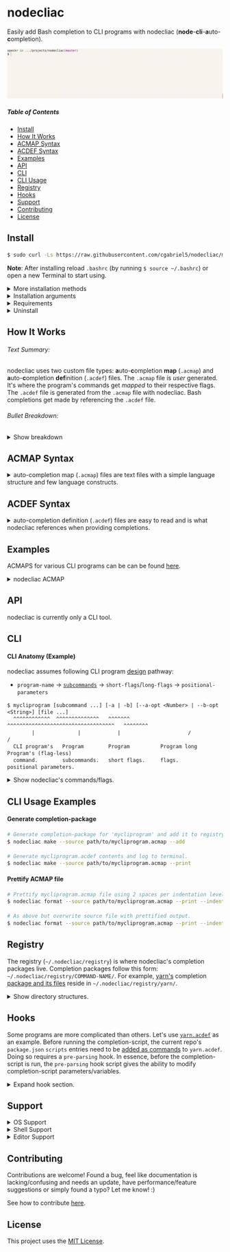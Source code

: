 # nodecliac

Easily add Bash completion to CLI programs with nodecliac (**node**-**cli**-**a**uto-**c**ompletion).

<p align="center"><img src="./resources/images/nodecliac-completion.gif?raw=true" alt="nodecliac completion" title="nodecliac completion" width="auto"></p>

##### Table of Contents

- [Install](#install-normal)
- [How It Works](#how-it-works)
- [ACMAP Syntax](#acmap-syntax)
- [ACDEF Syntax](#acdef-syntax)
- [Examples](#examples)
- [API](#api)
- [CLI](#cli)
- [CLI Usage](#cli-usage-examples)
- [Registry](#registry)
- [Hooks](#hooks)
- [Support](#support)
- [Contributing](#contributing)
- [License](#license)

<a name="install-normal"></a>

## Install

```sh
$ sudo curl -Ls https://raw.githubusercontent.com/cgabriel5/nodecliac/master/install | bash -s
```

<!-- [https://stackoverflow.com/questions/17341122/link-and-execute-external-javascript-file-hosted-on-github] -->

**Note**: After installing reload `.bashrc` (by running `$ source ~/.bashrc`) or open a new Terminal to start using.

<details><summary>More installation methods</summary>

##### With `curl`:

```sh
# Bash completion only:
$ sudo curl -Ls https://raw.githubusercontent.com/cgabriel5/nodecliac/master/install | bash -s
# ...same as above.
$ sudo curl -Ls https://raw.githubusercontent.com/cgabriel5/nodecliac/master/install | bash -s aconly master

# Bash completion + nodecliac CLI tools:
# Install with Node.js's npm...
$ sudo curl -Ls https://raw.githubusercontent.com/cgabriel5/nodecliac/master/install | bash -s npm master
# ...or with yarn.
$ sudo curl -Ls https://raw.githubusercontent.com/cgabriel5/nodecliac/master/install | bash -s yarn master
```

##### With `wget`:

```sh
# Bash completion only:
$ sudo wget -qO- https://raw.githubusercontent.com/cgabriel5/nodecliac/master/install | bash -s
# ...same as above.
$ sudo wget -qO- https://raw.githubusercontent.com/cgabriel5/nodecliac/master/install | bash -s aconly master

# Bash completion + nodecliac CLI tools:
# Install with Node.js's npm...
$ sudo wget -qO- https://raw.githubusercontent.com/cgabriel5/nodecliac/master/install | bash -s npm master
# ...or with yarn.
$ sudo wget -qO- https://raw.githubusercontent.com/cgabriel5/nodecliac/master/install | bash -s yarn master
```

</details>

<details><summary>Installation arguments</summary>

- `arg: $1`: `INSTALLER`
  - Values: `yarn`, `npm`, `aconly`. (default: `yarn` > `npm` > `aconly`)
    - `yarn`: Uses [yarn](https://yarnpkg.com/en/) to install.
    - `npm`: Uses [Node.js](https://nodejs.org/en/)'s [npm](https://www.npmjs.com/get-npm) to install.
    - `aconly`: _Only_ Bash completion (no nodecliac JavaScript CLI tools).
- `arg: $2`: `BRANCH_NAME`
  - Value: An _existing_ nodecliac branch name. (default: `master`)

</details>

<details>
  <summary>Requirements</summary>

- Node.js `8+`
  - nodecliac and its CLI tools (`.acmap` to `.acdef` parser, formatter, etc.) are written in JavaScript.
  - **Note**: If _only_ Bash completion is needed (i.e. one already has the CLI program's registry package/files and don't need nodecliac's core CLI tools (parser, formatter, etc.)) then Node.js is _not_ required. Simply install with `aconly` installer.
- Perl `5+`
  - Runs needed Perl Bash completion scripts.
  - Works in tandem with Bash shell scripts.
- Bash `4.3+`
  - Runs Bash completion scripts.
  - Works in tandem with Perl/Nim scripts.
  - `macOS`, by default, comes with with Bash `3.2` so please update it.
    - [Homebrew](https://brew.sh/) can be used to [update bash](https://akrabat.com/upgrading-to-bash-4-on-macos/).
      </details>

<details><summary>Uninstall</summary>

```sh
$ nodecliac uninstall
```

</details>

<!-- <details><summary>Download <a href="https://stackoverflow.com/a/4568323" target="_blank" rel="nofollow">specific branch</a></summary>

```sh
# yarn
$ yarn global add cgabriel5/nodecliac#BRANCH_NAME && nodecliac setup

# npm (requires sudo)
$ sudo npm i -g cgabriel5/nodecliac#BRANCH_NAME && nodecliac setup

# git
$ git clone -b BRANCH_NAME --single-branch https://github.com/cgabriel5/nodecliac.git
```

</details> -->

<a name="how-it-works"></a>

## How It Works

###### Text Summary:

nodecliac uses two custom file types: **a**uto-**c**ompletion **map** (`.acmap`) and **a**uto-**c**ompletion **def**inition (`.acdef`) files. The `.acmap` file is _user_ generated. It's where the program's commands get _mapped_ to their respective flags. The `.acdef` file is generated from the `.acmap` file with nodecliac. Bash completions get made by referencing the `.acdef` file.

###### Bullet Breakdown:

<details>
  <summary>Show breakdown</summary>

1. [Create CLI app's](#cli-usage-examples) `mycliprogram.acmap` file.
2. Generate app's completion-package from `mycliprogram.acmap` file and add to nodecliac's registry.
3. Finally, reload `.bashrc` or open a new Terminal to start using.

</details>

<a name="acmap-syntax"></a>

## ACMAP Syntax

<details>
  <summary>auto-completion map (<code>.acmap</code>) files are text files with a simple language structure and few language constructs.</summary>

#### Comments

- Comments begin with a number-sign (<code>#</code>) followed by a single whitespace character (tab or space): <code># </code>
- Any amount of whitespace indentation can precede a comment.
- Comments must be on their own line.
- For the time being, multi-line comments don't exist and trailing comments are invalid.

```acmap
# The space after '#' is required.
  # Starting white space is perfectly fine.
```

#### Settings

- Settings begin with an at-sign (`@`) followed by the setting name.
- Setting values are assigned with `=` followed by the setting value.
- Any amount of whitespace before and after `=` is fine, but keep things tidy.
- No amount of indentation can precede a setting declaration.
- **Note**: Settings can be declared _anywhere_ within your `.acmap` file.
  - However, it's best if declared at the start of file to quickly spot them.

```acmap
# Comments before settings are allowed.
@compopt   = "default"
@filedir   = ""
@disable   = false
@placehold = true
```

###### Available Settings:

- `@compopt`: The [`comp-option`](https://gerardnico.com/lang/bash/edition/complete#o_comp-option) ([`-o`](https://www.thegeekstuff.com/2013/12/bash-completion-complete/)) value to provide bash-completion's [`complete`](https://www.gnu.org/software/bash/manual/html_node/Programmable-Completion-Builtins.html#Programmable-Completion-Builtins) function.
  - Values: `false` (no value), `true` (default: `false`)
- `@filedir`: The pattern to provide bash-completion's [`_filedir`](https://github.com/gftg85/bash-completion/blob/bb0e3a1777e387e7fd77c3abcaa379744d0d87b3/bash_completion#L549) function.
  - Values: A string value (i.e. `"@(pdf)"`). (default: `""`)
  - `_filedir` resources: [\[1\]](https://unix.stackexchange.com/a/463342), [\[2\]](https://unix.stackexchange.com/a/463336), [\[3\]](https://github.com/scop/bash-completion/blob/master/completions/java), [\[4\]](https://stackoverflow.com/a/23999768), [\[5\]](https://unix.stackexchange.com/a/190004), [\[6\]](https://unix.stackexchange.com/a/198025)
- `@disable`: Disables bash-completion for command.
  - Values: `false`, `true` (default: `false`)
- `@placehold`: Placehold long `.acdef` rows to provide faster file lookups.
  - Values: `false`, `true` (default: `false`)
  - **Note**: Used only when generating `.acdef` files.

#### Variables

- Variables begin with a dollar-sign (`$`) followed by the variable name.
- Variable name _must_ start with an underscore (`_`) or a letter (`a-zA-Z`).
- Variable values are assigned with `=` followed by the variable value.
- A variable's value must be enclosed with quotes.
- Any amount of whitespace before and after `=` is fine, but keep things tidy.
- No amount of indentation can precede a setting declaration.
- **Note**: Variables can be declared _anywhere_ within your `.acmap`.

```acmap
$scriptpath = "~/path/to/script1.sh"
$scriptpath="~/path/to/script2.sh"
$scriptpath    =   "~/path/to/script3.sh"

# Note: `$scriptpath` gets declared 3 times.
# It's final value is: "~/path/to/script3.sh"
```

#### Variable Interpolation (template-string)

- Variables are intended to be used inside quoted strings.
- Template strings have the following structure:
  - A template string is denoted with starting `${` and closing `}`.
  - Any amount of space between opening/closing syntax is fine, but keep things tidy.
  - The string between the closing/starting syntax is the variable name.

```acmap
# Variables - paths.
$mainscript = "~/.nodecliac/registry/yarn/init.sh"

# Command chains.
yarn.remove = default $("${mainscript} remove")
yarn.run = default $("${mainscript} run")
```

#### Command Chains

- Commands/subcommands should seen as chains which read from left to right.
- They start with the CLI program's name, are followed by any commands/subcommands, and are dot (`.`) delimited.
- If a (sub)command happens to use a dot then simply escape the dot.
  - Non escaped dots will be used as delimiters.
- No amount of indentation can precede a command chain.

**Example**: Say the CLI program `mycliprogram` has two commands `install` and `uninstall`. It's `.acmap` file will be:

```acmap
mycliprogram.install
mycliprogram.uninstall
```

<details>
  <summary>Show command default documentation</summary>

#### Command Chain Default

A command chain's `default` `command-string` (a runable shell string) can be used to dynamically generate auto-completion items. This `command-string` is run when no completion items (commands/flags) are returned. Think of it as a fallback.

For example, say we are implementing an `.acmap` file for the dependency manager [yarn](https://yarnpkg.com/en/) and would like to return the names of installed modules when removing a package (i.e.`$ yarn remove...`). Essentially, we want to extract the `package.json`'s `dependency` and `devDependency` entries and supply them to nodecliac. Using a `command-string` one can run a script/shell command to do just that.

- Start by using the keyword `default` followed by a whitespace character.
- Follow that with the `command-string` like so:
  - A command string is denoted with starting `$(` and closing `)`.
  - The string between the closing/starting syntax is the `command-string`.
  - Example `command-string`: `default $("./path/to/custom/script.sh arg1 arg2")`
  - `yarn.remove` example:

```acmap
yarn.remove = [
  # The default command will run on '$ yarn remove [TAB]'. In this example, the shell script
  # 'script.sh' should contain the logic needed to parse package.json to return the installed
  # (dev)dependency package names.
  default $("~/.nodecliac/registry/yarn/script.sh")
]
```

<details>
  <summary>Show command-string escaping</summary>

<hr></hr>

_Keep in mind, if escaping gets to be too much, simply running the code from a file will be the easiest way._

**Example**: Varying levels of escaping.

Take the hypothetical `file.sh` with the following contents:

```sh
for f in ~/.nodecliac/registry/yarn/hooks/*.*; do
  [[ "${f##*/}" =~ ^(pre-parse)\.[a-zA-Z]+$ ]] && echo "$f"
done
```

- **Code Breakdown**
  - The code will loop over the `~/.nodecliac/registry/yarn/hooks` directory.
  - File names matching the pattern (`^(pre-parse).[a-zA-Z]+$`) will print to console.

**Level 1**: If `bash` is one's default shell then running this as a one-liner can be as simple as pasting the following into a Terminal:

```bash
for f in ~/.nodecliac/registry/yarn/hooks/*.*; do [[ "${f##*/}" =~ ^(pre-parse)\.[a-zA-Z]+$ ]] && echo "$f"; done
```

**Level 2**: Now say we want to run the same line of code via `bash -c`. Paste the following into a Terminal.

```bash
bash -c "for f in ~/.nodecliac/registry/yarn/hooks/*.*; do [[ \"\${f##*/}\" =~ ^(pre-parse)\\.[a-zA-Z]+$ ]] && echo \"\$f\"; done;"
```

**Level 3**: How about using `Perl` to run `bash -c` to execute the command?

```bash
perl -e 'print `bash -c "for f in ~/.nodecliac/registry/yarn/hooks/*.*; do [[ \\\"\\\${f##*/}\\\" =~ ^(pre-parse)\\.[a-zA-Z]+\$ ]] && echo \"\\\$f\"; done;"`';
```

**Note**: As seen, the more programs involved the more escaping required due to the string being passed from program to program.

**Example**: Command-string escaping.

Now let's make a `command-string` to print all `.acdef` file names (without extension) in the nodecliac registry:

```bash
$ s="";for f in ~/.nodecliac/registry/*/*.acdef; do s="$s$f\n"; done; echo -e "$s" | LC_ALL=C perl -ne "print \"\$1\n\" while /(?! \/)([^\/]*)\.acdef$/g"
```

Using the following `.acmap` contents the `command-string` would be the following:

- **Note**: Ensure the `|` is properly escaped.
- **Note**: Ensure `\` character(s) get escaped.

```acmap
# The escaped command-string.
$cmdstr = 's="";for f in ~/.nodecliac/registry/*/*.acdef; do s="$s$f\\n"; done; echo -e "$s" \| LC_ALL=C perl -ne "print \"\$1\\n\" while /(?! \\/)([^\\/]*)\\.acdef$/g"'

nodecliac.print = --command=$('${cmdstr}')
```

Will generate the following `.acdef` file:

```acdef
# DON'T EDIT FILE —— GENERATED: Thu Nov 14 2019 21:27:45 GMT-0800 (PST)(1573795665206)

 --
.print --command=|--command=$('s="";for f in ~/.nodecliac/registry/*/*.acdef; do s="$s$f\\n"; done; echo -e "$s" \| LC_ALL=C perl -ne "print \"\$1\\n\" while /(?! \\/)([^\\/]*)\\.acdef$/g"')
```

<hr></hr>

</details>

**Note**: For more information about `command-string`s please take a look at `ACMAP Syntax > Flags > Flag Variations > Flags (dynamic values)`. The section contains complete details for `command-string`s like special character escaping caveats, dynamic/static arguments, and examples with their breakdowns. Please be aware that the section uses the term `command-flag` due it being used for flags but `command-flag` and `command-string` are effectively the same thing — _just a runable shell command string_. The naming (`command-{string|flag}`) is based on its application (i.e. for command-chains or flags).

</details>

#### Flags

To define flags we need to extend the [command chain](#command-chains) syntax.

- Flags are wrapped with `= [` and a closing `]`.
- The `= [` must be on the same line of the command chain.
- The closing `]` must be on its own line and man have any amount of indentation.

Building on the [command chain](#command-chains) section example, say the `install` command has the flags: `destination/d` and `force/f`. ACMAP can be updated to:

```acmap
mycliprogram.install = [
  --destination
  -d
  --force
  -f
]
mycliprogram.uninstall
```

<details>
  <summary>Show flag variations</summary>

#### Flags (user input)

- If flag requires user input append `=` to the flag.

```acmap
mycliprogram.command = [
  --flag=
]
```

#### Flags (boolean)

- If flag is a switch (yes/no boolean) then append `?` to the flag.
  - This lets the completion engine know the flag does not require value completion.

```acmap
mycliprogram.command = [
  --flag?
]
```

#### Flags (multi-flag)

- Sometimes a flag can be supplied multiple times.
- Let the completion engine know this by using the multi-flag indicator `*`.

```acmap
mycliprogram.command = [
  # Allow user to provide multiple file paths.
  --file=*

  # Hard-coded values.
  --colors=*(red green yellow)
]
```

#### Flags Values (one liner)

- This method should be used when the flag value list can be kept to a single line.
- **Note**: Values must be delimited with spaces.
- **Note**: When a flag has many values a [long form list](#flags-values-long-form) should be used for clarities sake.

```acmap
mycliprogram.command = [
  # Supply 1, "2", false, 4 as hard-coded values.
  --flag=(1 "2" false 4)

  # If multiple values can be supplied to program use the multi-flag indicator '*'.
  # This will allow --flag to be used multiple times until all values have been used.
  --flag=*(1 "2" false 4)
]
```

<a name="flags-values-long-form"></a>

#### Flags Values (long form)

- Flag long form lists are wrapped with starting `=(` and a closing `)`.
- The `=(` must be on the same line as the flag.
- The closing `)` must be on its own line and man have any amount of indentation.
- A flag value option starts with <code>- </code> (a hyphen + a space) followed by the value.
- Any amount of whitespace indentation can precede the flag value option <code>- </code> sequence.

```acmap
mycliprogram.command = [
  --flag=(
    - 1
    - "2"
    - false
    - 4
  )

  # Allow flag to be used multiple times.
  --flag=*(
    - 1
    - "2"
    - false
    - 4
  )
]
mycliprogram.uninstall
```

#### Flags (dynamic values)

Sometimes hard-coded values are not enough so a `command-flag` can be used. A `command-flag` runs a shell command string. By default the returned command's output expects each completion item to be on its own line (newline (`\n`) delimited list). However, if you need to change the delimiter character to a space, hyphen, etc. then simply add the delimiter character to the `command-flag`. The syntax for a `command-flag` is as follows:

- `$("cat ~/colors.text")`: Will run command and split output on newlines to get individual options.
- `$("cat ~/colors.text", " ")`: Will run command and split output on spaces to get individual options.

If the command requires arguments they can be _hard-coded_ or _dynamically_ supplied.

- `$("cat ~/colors.text", "!red", $"cat ~/names.text", "-")`:
  - This will provide the hard-coded `!red` value and run the `cat ~/names.text` flag command argument.
  - Once all dynamic arguments are ran their outputs along with the hard-coded values are passed to the command `cat ~/colors.text` in the order they were provided.
  - So `!red` will be argument `0` and the output of `cat ~/names.text` will be argument `1`.
  - Once `cat ~/colors.text` is run, its output will be split by hyphens.
- **Note**: _dynamic_ flag command arguments must be prefixed with a dollar-sign (`$`) character.

**Escaping**: `$` and `|` are used internally by nodecliac so they have special meaning. Therefore, if used they need escaping. Take the following examples:

- `--flag=$("echo \$0-\$1", $"echo 'john'", "doe", "-")`:
  - The `$`s in the command are escaped.
- `--flag=$("nodecliac registry \| grep -oP \"(?<=─ )([-a-z]*)\"")`:
  - Here the `|` gets escaped as well.
  - **Note**: Inner quotes are also escaped for obvious reasons.

**Example**: Showcases dynamic and hard-coded values.

```acmap
mycliprogram.command = [
  # '*' denotes the flag is a multi-flag.
  --flag=*
  --flag=(
    - index.js
    - ':task:js'
    - "some-thing"
    # Dynamic values get combined with hard-coded values.
    - $("cat ~/values.text")
  )

  # Same as above.
  --flag=*(
    - index.js
    - ':task:js'
    - "some-thing"
    - $("cat ~/file.text")
  )
]
mycliprogram.uninstall
```

</details>

## Miscellaneous

#### Blank Lines

Blank lines (empty lines) are allowed and ignored when generating an `.acdef` file.

<!-- #### Duplicate Command Chains/Flags/Settings

Though allowed the parser will warn when duplicate command-chains/flags/settings are detected. -->

#### Indentation

Indentation is allowed except when declaring command-chains and settings.

</details>

<a name="acdef-syntax"></a>

## ACDEF Syntax

<details>
  <summary>auto-completion definition (<code>.acdef</code>) files are easy to read and is what nodecliac references when providing completions.</summary>

#### ACDEF Anatomy

The following example `yarn.acdef` file will be used to explain how to read `.acdef` files.

```acdef
# DON'T EDIT FILE —— GENERATED: Fri Jun 21 2019 19:59:33 GMT-0700 (PDT)(1561172373941)

 --cache-folder|--check-files|--cwd|--disable-pnp
.access --
.add --audit|--dev|--exact|--ignore-workspace-root-check|--optional|--peer|--tilde
.autoclean --force|--init
.bin --
.cache --
.upgrade --caret|--exact|--latest|--pattern|--scope|--tilde
.why --
.workspace --
.workspaces --
.workspaces.info --
.workspaces.run --

.upgrade default $("~/.nodecliac/registry/yarn/scripts/init.sh upgrade")
.why default $("yarn list --depth=0 \| perl -wln -e \"/(?! ─ )([-\/_.@(?)a-zA-Z0-9]*)(?=\@)/ and print $&;\"")
.workspace default $("~/.nodecliac/registry/yarn/scripts/init.sh workspace")
.workspaces.run default $("~/.nodecliac/registry/yarn/scripts/init.sh run")
```

#### ACDEF Header

- The first line is the `.acdef` file's header.
  - Header contains a warning to not modify the file as well as the file's creation information.

```acdef
# DON'T EDIT FILE —— GENERATED: Fri Jun 21 2019 19:59:33 GMT-0700 (PDT)(1561172373941)

...
```

#### Commands/Flags

- The following section contains the command-chains and their respective flags.
- Each line represents a _row_ which starts with the command chain and is followed by single space.
- Whatever comes after the single space are the command's flags.
  - Flags are delimited by pipe (`|`) characters.
- Rows that do not have flags will contain `--` after the single space character.

```acdef
...

 --cache-folder|--check-files|--cwd|--disable-pnp
.access --
.add --audit|--dev|--exact|--ignore-workspace-root-check|--optional|--peer|--tilde
.autoclean --force|--init
.bin --
.cache --
.upgrade --caret|--exact|--latest|--pattern|--scope|--tilde
.why --
.workspace --
.workspaces --
.workspaces.info --
.workspaces.run --

...
```

**Note**: Command chain lines, lines starting with a single space or a dot (`.`) character, have the program's name removed.
For example, the line `.workspaces.run --` can be viewed as `yarn.workspaces.run --`.

#### Command Fallbacks

- The bottom section of an `.acdef` file will contain any command chain fallbacks.

```acdef
...

.upgrade default $("~/.nodecliac/registry/yarn/scripts/init.sh upgrade")
.why default $("yarn list --depth=0 \| perl -wln -e \"/(?! ─ )([-\/_.@(?)a-zA-Z0-9]*)(?=\@)/ and print $&;\"")
.workspace default $("~/.nodecliac/registry/yarn/scripts/init.sh workspace")
.workspaces.run default $("~/.nodecliac/registry/yarn/scripts/init.sh run")
```

#### Placeholders

- Depending how complex an `.acmap` is, sometimes placeholders are needed.
- Placeholder syntax:
  - Begin with `--p#` and are followed by a fixed number of hexadecimal characters.
  - **Example**: `--p#d2eef1`
- **Note**: They are used internally to speed up reading, what would be otherwise large, `.acdef` files.

</details>

<a name="examples"></a>

## Examples

ACMAPS for various CLI programs can be can be found [here](resources/nodecliac/__acmaps).

<details><summary>nodecliac ACMAP</summary>

**Short form**: The following represents `nodecliac.acmap`, the nodecliac auto-completion map file.

```acmap
nodecliac = --version?
nodecliac.setup = --rcfilepath?|--force?
nodecliac.uninstall = --rcfilepath?
nodecliac.registry
nodecliac.make = --add?|--force?|--source|--save?|--print?|--trace?
nodecliac.status = --enable?|--disable?
nodecliac.format = --indent|--source|--save?|--print?|--strip-comments?|--trace?
nodecliac.print = --command=|--command=$("for f in ~/.nodecliac/registry/*/*.acdef; do f=\"\${f##*/}\";c=\"\${f%%.*}\";echo \"\$c\"; done;")
```

**Long form**: Same as short form above. Settle on one or mixture of both.

```acmap
nodecliac = [
  --version?
]
nodecliac.setup = [
  --rcfilepath
  --force?
]
nodecliac.uninstall = [
  --rcfilepath
]
nodecliac.registry
nodecliac.make = [
  --add?
  --force?
  --source
  --save?
  --print?
  --trace?
]
nodecliac.status = [
  --enable?
  --disable?
]
nodecliac.format = [
  --indent
  --source
  --save?
  --print?
  --strip-comments?
  --trace?
]
nodecliac.print = [
  --command=
  --command=$("for f in ~/.nodecliac/registry/*/*.acdef; do f=\"\${f##*/}\";c=\"\${f%%.*}\";echo \"\$c\"; done;")
]
```

</details>

</details>

<a name="api"></a>

## API

nodecliac is currently only a CLI tool.

<a name="cli"></a>

## CLI

#### CLI Anatomy (Example)

nodecliac assumes following CLI program [design](http://programmingpractices.blogspot.com/2008/04/anatomy-of-command-line.html) pathway:

- `program-name` → [`subcommands`](https://github.com/mosop/cli/wiki/Defining-Subcommands) → `short-flags`/`long-flags` → `positional-parameters`

```
$ mycliprogram [subcommand ...] [-a | -b] [--a-opt <Number> | --b-opt <String>] [file ...]
  ^^^^^^^^^^^^  ^^^^^^^^^^^^^^   ^^^^^^^   ^^^^^^^^^^^^^^^^^^^^^^^^^^^^^^^^^^^   ^^^^^^^^
        |              |            |                      /                    /
  CLI program's   Program        Program          Program long     Program's (flag-less)
  command.        subcommands.   short flags.     flags.           positional parameters.
```

<details>
  <summary>Show nodecliac's commands/flags.</summary>

- `format`: Format (prettify) `.acmap` file.
  - `--source=`: (**required**): Path to `.acmap` file.
  - `--save` : Overwrite source file with prettified output.
  - `--indent="(s|t):Number"`: Formatting indentation string:
    - `s` for spaces or `t` for tabs followed by a number.
      - `t:1`: Use 1 tab per indentation level (_default_).
      - `s:2`: Use 2 spaces per indentation level.
  - `--print` : Log output to console.
  - `--strip-comments` : Remove comments from final output.
  - `--trace` : Trace parsers (_for debugging_).
  - `--test`: Log output without file headers (_for tests_).
- `make`: Make completion-package for command.
  - `--source=`: (**required**): Path to `.acmap` file.
  - `--add`: Add generated completion-package nodecliac registry.
    - `--force`: Forces overwrite of existing registry completion-package.
  - `--save=` : Location where completion-package should be saved to.
    - **Note**: If path isn't provided current working directory is used.
    - `--force`: Forces overwrite of existing completion-package at directory.
  - `--print` : Log output to console.
  - `--trace` : Trace parsers (_for debugging_).
  - `--test`: Log output without file headers (_for tests_).
- `print`: Print acmap/def file contents for files in registry.
  - `--command=`: The file to print (list dynamically generated based on available files in registry).
- `registry`: Lists `.acdef` files in registry.
- `setup`: Installs and setups nodecliac.
  - `--force` : Forces/overwrites old install if nodecliac is already installed.
  - `--rcfilepath`: By default `~/.bashrc` is used. If another rc file should be used provide its path.
    - **Note**: This gets appended to rc file:
      - `ncliac=~/.nodecliac/src/main/init.sh;if [ -f "$ncliac" ];then source "$ncliac";fi;`
- `status`: Checks whether nodecliac is enabled/disabled.
  - `--enable` : Enables nodecliac if disabled.
  - `--disable`: Disables nodecliac if enabled.
- `uninstall`: Uninstalls nodecliac/reverts rc file changes.
  - `--rcfilepath`: rc file used in setup to remove changes from.

</details>

<a name="cli-usage-examples"></a>

## CLI Usage Examples

#### Generate completion-package

```sh
# Generate completion-package for 'mycliprogram' and add it to registry.
$ nodecliac make --source path/to/mycliprogram.acmap --add

# Generate mycliprogram.acdef contents and log to terminal.
$ nodecliac make --source path/to/mycliprogram.acmap --print
```

#### Prettify ACMAP file

```sh
# Prettify mycliprogram.acmap file using 2 spaces per indentation level and log output.
$ nodecliac format --source path/to/mycliprogram.acmap --print --indent "s:2"

# As above but overwrite source file with prettified output.
$ nodecliac format --source path/to/mycliprogram.acmap --print --indent "s:2" --save
```

<a name="registry"></a>

## Registry

The registry (`~/.nodecliac/registry`) is where nodecliac's completion packages live. Completion packages follow this form: `~/.nodecliac/registry/COMMAND-NAME/`. For example, [yarn's](https://yarnpkg.com/en/) completion [package and its files](/resources/nodecliac) reside in `~/.nodecliac/registry/yarn/`.

<details><summary>Show directory structures.</summary>

- Required completion package directory base structure:

```
~/.nodecliac/
└── registry/
    └── COMMAND-NAME/
        ├── COMMAND-NAME.acdef
        ├── .COMMAND-NAME.config.acdef
        ├── hooks/
        └── placeholders/
```

- Yarn completion package directory structure:

```
~/.nodecliac/
└── registry/
    └── yarn/
        ├── yarn.acdef
        ├── .yarn.config.acdef
        ├── hooks/
        └── placeholders/
```

**Note**: The manner in which script files are structured within `~/.nodecliac/registry/COMMAND-NAME/` is up to you. Just note that the above base structure is required.

</details>

<a name="hooks"></a>

## Hooks

Some programs are more complicated than others. Let's use [`yarn.acdef`](/resources/nodecliac/yarn/yarn.acdef) as an example. Before running the completion-script, the current repo's `package.json` `scripts` entries need to be [added as commands](https://yarnpkg.com/en/docs/cli/run#toc-yarn-run) to `yarn.acdef`. Doing so requires a `pre-parsing` hook. In essence, before the completion-script is run, the `pre-parsing` hook script gives the ability to modify completion-script parameters/variables.

<details><summary>Expand hook section.</summary>

#### Available hook scripts

- `hooks/pre-parse.sh`
  - Purpose: `pre-parse.sh` is _meant_ to modify `acdef` and `cline` variables before running [completion-script](/src/scripts/ac).
  - **Note**: However, since the hook script is `sourced` into [`connector.sh`](/src/scripts/main/connector.sh) it has _access_ to other [`connector.sh`](/src/scripts/main/connector.sh) variables.
  - Hook script should be seen as [glue code](https://en.wikipedia.org/wiki/Scripting_language#Glue_languages) intended to run actual logic.
    - For example, take yarn's [`pre-parse.sh`](/resources/nodecliac/yarn/hooks/pre-parse.sh) script. The [script](/resources/nodecliac/yarn/hooks/pre-parse.sh) actually runs a Perl script ([`pre-parse.pl`](/resources/nodecliac/yarn/hooks/pre-parse.pl)) which returns the repo's `package.json` `scripts` as well as modified CLI input.
    - The point here is to use the language _needed for the job_. Bash simply _glues_ it together.

**Note**: Using a hook script might sound involved/off-putting but it's not. A hook script is _just a regular executable shell script_. The script simply has special meaning in the sense that it is used to **hook** into nodecliac to change some variables used for later Bash completion processing.

#### Making Hook Script

First create the command's resource `hooks/` directory: `~/.nodecliac/registry/COMMAND-NAME/hooks`. All hook scripts reside in the `COMMAND-NAME/hooks` sub directory. For example, yarn's `pre-parse` script is located at `~/.nodecliac/registry/yarn/hooks/pre-parse.sh`.

#### Using Hook Script

This section will continue to use yarn's [`pre-parse.sh`](/resources/nodecliac/yarn/hooks/pre-parse.sh) script as an example.

- [`pre-parse.sh`](/resources/nodecliac/yarn/hooks/pre-parse.sh) runs a Perl script ([`pre-parse.pl`](/resources/nodecliac/yarn/hooks/pre-parse.pl)) which returns the repo's `package.json` `scripts` as well as modified CLI input.
- [`pre-parse.sh`](/resources/nodecliac/yarn/hooks/pre-parse.sh) then modifies the `acdef` and the CLI input.
- Since the pre-parse script is sourced into [`connector.sh`](/src/scripts/main/connector.sh) nothing is echoed to script.
- Instead, the `acdef` and `cline` variables are reset/overwritten.
- These new values are then used by nodecliac to provide Bash completions.

**Note**: Perl is used here for quick text processing as doing it in Bash is slow and cumbersome. _However_, use what you _want/need_ to get the job done. Hook scripts just _need_ to be executable scripts stored in `~/.nodecliac/registry/COMMAND-NAME/hooks/`.

**Note**: As a reminder, the provided `.acmap` file gets parsed to generate an `.acdef` file. The created `.acdef` file is what nodecliac actually reads **a**uto-**c**ompletion **def**initions from. Therefore, modifying `.acdef` contents requires knowing `.acdef` syntax.

#### Ignoring Options

Letting the completion engine know an option should be ignored (not used) is simple. Just prefix the option with an exclamation-mark (`!`). This is meant to be used when an option has already been used and therefore doesn't need to be shown again.

#### Environment Variables

Hook scripts are provided environment variables.

- Following environment variables are provided by `bash` but exposed by nodecliac.

  - `NODECLIAC_COMP_LINE`: Original (unmodified) CLI input.
  - `NODECLIAC_COMP_POINT`: Caret index when `[TAB]` key was pressed.

- Following environment variables are custom and exposed by nodecliac.
  - `NODECLIAC_MAIN_COMMAND`: The command auto completion is being performed for.
  - `NODECLIAC_COMMAND_CHAIN`: The parsed command chain.
  - `NODECLIAC_LAST`: The last parsed word item.
    - **Note**: Last word item could be a _partial_ word item.
      - This happens when the `[TAB]` key gets pressed _within_ a word item. For example, take the following input: `$ program command`. If the `[TAB]` key was pressed like so: `$ program comm[TAB]and`, the last word item is `comm`. Thus a _partial_ word with a remainder string of `and`. Resulting in finding completions for `comm`.
  - `NODECLIAC_PREV`: The word item preceding the last word item.
  - `NODECLIAC_INPUT`: CLI input from start to caret (`[TAB]` key press) index.
  - `NODECLIAC_INPUT_ORIGINAL`: Original unmodified CLI input.
  - `NODECLIAC_INPUT_REMAINDER`: CLI input from start to caret index.
  - `NODECLIAC_LAST_CHAR`: Character before caret.
  - `NODECLIAC_NEXT_CHAR`: Character after caret.
    - **Note**: If char is _not_ `''` (empty) then the last word item (`NODECLIAC_LAST`) is a _partial_ word.
  - `NODECLIAC_COMP_LINE_LENGTH`: Original CLI input's length.
  - `NODECLIAC_INPUT_LINE_LENGTH`: CLI input length from string beginning to caret position.
  - `NODECLIAC_ARG_COUNT`: Amount of arguments parsed in `NODECLIAC_INPUT` string.
  - `NODECLIAC_ARG_N`: Parsed arguments can be individually accessed with this variable.
    - Arguments are _zero-index_ based.
      - First argument is `NODECLIAC_ARG_0`.
        - Will _always_ be the program command.
    - Because input is variable all other arguments can be retrieved with a loop.
      - Use `NODECLIAC_ARG_COUNT` as max loop iteration.
    - **Example**: If the following was the CLI input: `$ yarn remove chalk prettier`
      - Arguments would be:
        - `NODECLIAC_ARG_0`: `yarn`
        - `NODECLIAC_ARG_1`: `remove`
        - `NODECLIAC_ARG_2`: `chalk`
        - `NODECLIAC_ARG_3`: `prettier`
  - `NODECLIAC_USED_DEFAULT_POSITIONAL_ARGS`: Collected positional arguments after validating the command-chain.

</details>

<a name="support"></a>

## Support

<details><summary>OS Support</summary>

<!-- #### OS Support -->

- Made using Node.js `v8.16.0` on a Linux machine running `Ubuntu 16.04.5 LTS`.
- Tested and working on:
  - `macOS Mojave (v10.14.4)`.
  - `Windows 10 - Untested`.

</details>

<details><summary>Shell Support</summary>

<!-- #### Shell Support -->

- nodecliac only works with Bash, seeing that it's the only shell I use. However, if the project grows support for other shells (Zsh, Fish, etc.) may be added.

</details>

<details><summary>Editor Support</summary>

<!-- #### Editor Support (Syntax Highlighting) -->

- I use Sublime Text (ST) and have created a language syntax file (`acmap.sublime-syntax`) for it. ST files can be accessed [here](/resources/sublime-text/). Download the folder and place it in the `User/` folder for ST to pickup. Personally, I have it stored like so: `/User/Languages/Auto Completion Map (acmap)`.
- Support for other editors can also be added if the project grows.

</details>

<a name="contributing"></a>

## Contributing

Contributions are welcome! Found a bug, feel like documentation is lacking/confusing and needs an update, have performance/feature suggestions or simply found a typo? Let me know! :)

See how to contribute [here](/CONTRIBUTING.md).

<a name="license"></a>

## License

This project uses the [MIT License](/LICENSE.txt).
